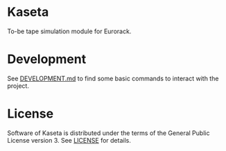 # Kaseta

To-be tape simulation module for Eurorack.

# Development

See [DEVELOPMENT.md](DEVELOPMENT.md) to find some basic commands to interact
with the project.

# License

Software of Kaseta is distributed under the terms of the General Public License
version 3. See [LICENSE](LICENSE) for details.
